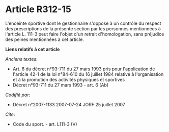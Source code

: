 # Article R312-15

L'enceinte sportive dont le gestionnaire s'oppose à un contrôle du respect des prescriptions de la présente section par les
personnes mentionnées à l'article L. 111-3 peut faire l'objet d'un retrait d'homologation, sans préjudice des peines
mentionnées à cet article.

**Liens relatifs à cet article**

_Anciens textes_:

  - Art. 6 du décret n°93-711 du 27 mars 1993 pris pour l'application de l'article 42-1 de la loi n°84-610 du 16 juillet 1984 relative à l'organisation et à la promotion des activités physiques et sportives
  - Décret n°93-711 du 27 mars 1993 - art. 6 (Ab)

_Codifié par_:

  - Décret n°2007-1133 2007-07-24 JORF 25 juillet 2007

_Cite_:

  - Code du sport. - art. L111-3 (V)
